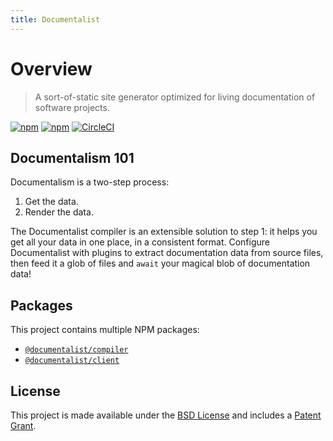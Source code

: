 ```yaml
---
title: Documentalist
---
```


# Overview

> A sort-of-static site generator optimized for living documentation of software projects.

[![npm](https://img.shields.io/npm/v/@documentalist/compiler.svg?label=@documentalist/compiler)](https://www.npmjs.com/package/@documentalist/compiler)
[![npm](https://img.shields.io/npm/v/@documentalist/client.svg?label=@documentalist/client)](https://www.npmjs.com/package/@documentalist/client)
[![CircleCI](https://circleci.com/gh/palantir/documentalist.svg?style=shield&circle-token=1dbd27fe833e64bafb3e8de8ee111a2aee9bb79d)](https://circleci.com/gh/palantir/documentalist)

## Documentalism 101

Documentalism is a two-step process:

1. Get the data.
2. Render the data.

The Documentalist compiler is an extensible solution to step 1: it helps you get all your data in one place, in a consistent format.
Configure Documentalist with plugins to extract documentation data from source files, then feed it a glob of files
and `await` your magical blob of documentation data!

## Packages

This project contains multiple NPM packages:

- [`@documentalist/compiler`](#compiler)
- [`@documentalist/client`](#client)

## License

This project is made available under the [BSD License](https://github.com/palantir/documentalist/blob/develop/LICENSE)
and includes a [Patent Grant](https://github.com/palantir/documentalist/blob/develop/PATENTS).
